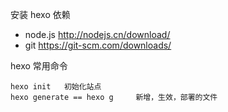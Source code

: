 安装 hexo 依赖

- node.js http://nodejs.cn/download/
- git https://git-scm.com/downloads/

hexo 常用命令

    hexo init   初始化站点
    hexo generate == hexo g     新增，生效，部署的文件
